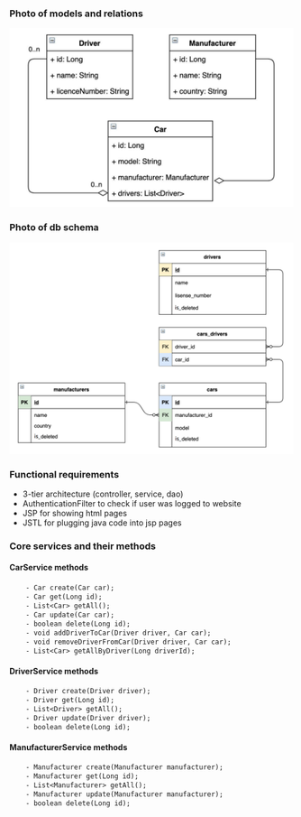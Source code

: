 ### Photo of models and relations
![alt text](taxi_models_diagram.jpeg)

### Photo of db schema
![diagram](join-db-diagram.png)

### Functional requirements

- 3-tier architecture (controller, service, dao)
- AuthenticationFilter to check if user was logged to website
- JSP for showing html pages 
- JSTL for plugging java code into jsp pages

### Core services and their methods
#### CarService methods
```
    - Car create(Car car);
    - Car get(Long id);
    - List<Car> getAll();
    - Car update(Car car);
    - boolean delete(Long id);
    - void addDriverToCar(Driver driver, Car car);
    - void removeDriverFromCar(Driver driver, Car car);
    - List<Car> getAllByDriver(Long driverId);
```
#### DriverService methods
```
    - Driver create(Driver driver);
    - Driver get(Long id);
    - List<Driver> getAll();
    - Driver update(Driver driver);
    - boolean delete(Long id);
```
#### ManufacturerService methods
```
    - Manufacturer create(Manufacturer manufacturer);
    - Manufacturer get(Long id);
    - List<Manufacturer> getAll();
    - Manufacturer update(Manufacturer manufacturer);
    - boolean delete(Long id);
```


